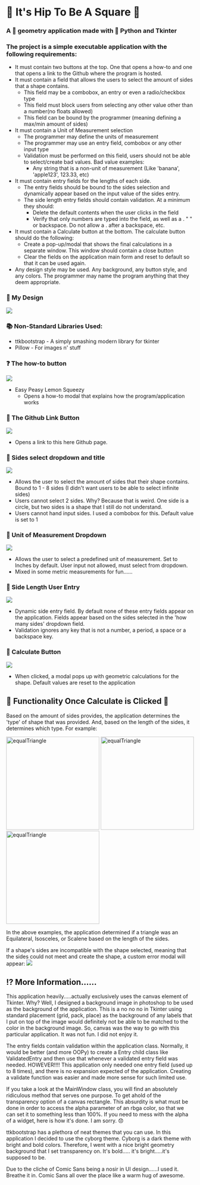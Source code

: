 # :small_blue_diamond: It's Hip To Be A Square :small_blue_diamond:
### A :triangular_ruler: geometry application made with :snake: Python and Tkinter

### The project is a simple executable application with the following requirements:
- It must contain two buttons at the top. One that opens a how-to and one that opens a link to the Github where the program is hosted.
- It must contain a field that allows the users to select the amount of sides that a shape contains.
  - This field may be a combobox, an entry or even a radio/checkbox type
  - This field must block users from selecting any other value other than a number(no floats allowed)
  - This field can be bound by the programmer (meaning defining a max/min amount of sides)
- It must contain a Unit of Measurement selection
  - The programmer may define the units of measurement
  - The programmer may use an entry field, combobox or any other input type
  - Validation must be performed on this field, users should not be able to select/create bad values. Bad value examples:
    - Any string that is a non-unit of measurement (Like 'banana', 'apple123', 123.33, etc)
- It must contain entry fields for the lengths of each side.
  - The entry fields should be bound to the sides selection and dynamically appear based on the input value of the sides entry.
  - The side length entry fields should contain validation. At a minimum they should:
    - Delete the default contents when the user clicks in the field
    - Verify that only numbers are typed into the field, as well as a . " " or backspace. Do not allow a . after a backspace, etc.
- It must contain a Calculate button at the bottom. The calculate button should do the following:
  - Create a pop-up/modal that shows the final calculations in a separate window. This window should contain a close button
  - Clear the fields on the application main form and reset to default so that it can be used again.
- Any design style may be used. Any background, any button style, and any colors. The programmer may name the program anything that they deem appropriate.

### :art: My Design

![](readme_images/Hip_Main.png)

### :books: Non-Standard Libraries Used:
- ttkbootstrap - A simply smashing modern library for tkinter
- Pillow - For images n' stuff

### :question: The how-to button
![](readme_images/how_to_button.png)

- Easy Peasy Lemon Squeezy
  - Opens a how-to modal that explains how the program/application works

### :traffic_light: The Github Link Button
![](readme_images/github_link_button.png)

- Opens a link to this here Github page. 

### :card_index: Sides select dropdown and title
![](readme_images/side_select.png)

- Allows the user to select the amount of sides that their shape contains. Bound to 1 - 8 sides (I didn't want users to be able to select infinite sides)
- Users cannot select 2 sides. Why? Because that is weird. One side is a circle, but two sides is a shape that I still do not understand.
- Users cannot hand input sides. I used a combobox for this. Default value is set to 1

### :straight_ruler: Unit of Measurement Dropdown
![](readme_images/unit_measurement.png)

- Allows the user to select a predefined unit of measurement. Set to Inches by default. User input not allowed, must select from dropdown.
- Mixed in some metric measurements for fun......

### :straight_ruler: Side Length User Entry
![](readme_images/sides_enter.png)

- Dynamic side entry field. By default none of these entry fields appear on the application. Fields appear based on the sides selected in the 'how many sides' dropdown field.
- Validation ignores any key that is not a number, a period, a space or a backspace key. 

### :rotating_light: Calculate Button
![](readme_images/calculate_button.png)

- When clicked, a modal pops up with geometric calculations for the shape. Default values are reset to the application

## :vertical_traffic_light: Functionality Once Calculate is Clicked :vertical_traffic_light:
Based on the amount of sides provides, the application determines the 'type' of shape that was provided. And, based on 
the length of the sides, it determines which type. For example:
<p float="left">
<img src="readme_images/equalTri.png" alt="equalTriangle" style="width:250px;"/>
<img src="readme_images/isocTri.png" alt="equalTriangle" style="width:250px;"/>
<img src="readme_images/scalTri.png" alt="equalTriangle" style="width:250px;"/>
</p>

In the above examples, the application determined if a triangle was an Equilateral, Isosceles, or Scalene based on the 
length of the sides. 

If a shape's sides are incompatible with the shape selected, meaning that the sides could not meet and create the shape, 
a custom error modal will appear:
![](readme_images/warning_screen.png)


## :interrobang: More Information......
This application heavily.....actually exclusively uses the canvas element of Tkinter. Why? Well, I designed a background image
in photoshop to be used as the background of the application. This is a no no no in Tkinter using standard placement (grid, pack, place)
as the background of any labels that I put on top of the image would definitely not be able to be matched to the color in the 
background image. So, canvas was the way to go with this particular application. It was not fun. I did not enjoy it. 

The entry fields contain validation within the application class. Normally, it would be better (and more OOPy) to create a 
Entry child class like ValidatedEntry and then use that whenever a validated entry field was needed. HOWEVER!!!! This application
only needed one entry field (used up to 8 times), and there is no expansion expected of the application. Creating a validate function was easier
and made more sense for such limited use. 

If you take a look at the MainWindow class, you will find an absolutely ridiculous method that serves one purpose. To get ahold of
the transparency option of a canvas rectangle. This absurdity is what must be done in order to access the alpha parameter of
an rbga color, so that we can set it to something less than 100%. If you need to mess with the alpha of a widget, here is how it's done.
I am sorry. :disappointed:

ttkbootstrap has a plethora of neat themes that you can use. In this application I decided to use the cyborg theme. Cyborg is a dark theme 
with bright and bold colors. Therefore, I went with a nice bright geometry background that I set transparency on. It's bold.....
it's bright.....it's supposed to be. 

Due to the cliche of Comic Sans being a nosir in UI design......I used it. Breathe it in. Comic Sans all over the place like a 
warm hug of awesome. 


